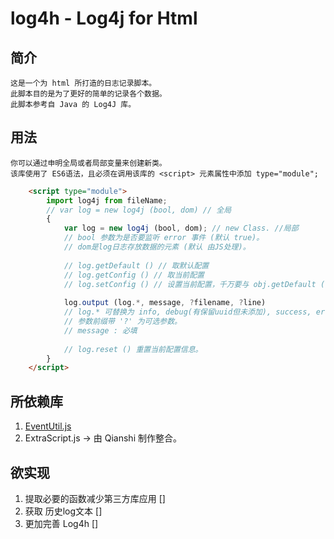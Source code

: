 # log4h - Log4j for Html

## 简介
    这是一个为 html 所打造的日志记录脚本。  
    此脚本目的是为了更好的简单的记录各个数据。  
    此脚本参考自 Java 的 Log4J 库。  
## 用法
    你可以通过申明全局或者局部变量来创建新类。  
    该库使用了 ES6语法，且必须在调用该库的 <script> 元素属性中添加 type="module";

```html
    <script type="module">
        import log4j from fileName;
        // var log = new log4j (bool, dom) // 全局
        {
            var log = new log4j (bool, dom); // new Class. //局部
            // bool 参数为是否要监听 error 事件 (默认 true)。 
            // dom是log日志存放数据的元素 (默认 由JS处理)。
            
            // log.getDefault () // 取默认配置
            // log.getConfig () // 取当前配置
            // log.setConfig () // 设置当前配置，千万要与 obj.getDefault () 所返回的配置相匹配!否则报错!  
            
            log.output (log.*, message, ?filename, ?line)
            // log.* 可替换为 info, debug(有保留uuid但未添加), success, error, warn;
            // 参数前缀带 '?' 为可选参数。
            // message : 必填
            
            // log.reset () 重置当前配置信息。
        }
    </script>
```
    
## 所依赖库
1. [EventUtil.js](https://www.cnblogs.com/hykun/p/EventUtil.html)
2. ExtraScript.js \-\> 由 Qianshi 制作整合。

## 欲实现
1. 提取必要的函数减少第三方库应用 []
2. 获取 历史log文本 []
3. 更加完善 Log4h []

